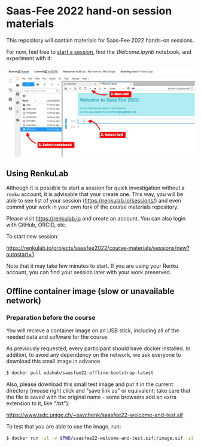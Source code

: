 # Saas-Fee 2022 hand-on session materials

This repository will contain materials for Saas-Fee 2022 hands-on sessions.

For now, feel free to [start a session](https://renkulab.io/projects/saasfee2022/course-materials/sessions/new?autostart=1), find the *Welcome.ipynb* notebook, and experiment with it:

<img src="renku-saas-nb-tutorial.png"/>

## Using RenkuLab

Although it is possible to start a session for quick investigation without a `renku` account, it is advisable that your create one.
This way, you will be able to see list of your session (https://renkulab.io/sessions/) and even commit your work in your own fork of the course materials repository.

Please visit  https://renkulab.io and create an account. You can also login with GitHub, ORCID, etc.

To start new session:

https://renkulab.io/projects/saasfee2022/course-materials/sessions/new?autostart=1

Note that it may take few minutes to start.
If you are using your Renku account, you can find your session later with your work preserved.

## Offline container image (slow or unavailable network)

### Preparation before the course

You will recieve a container image on an USB stick, including all of the needed data and software for the course.

As previously requested, every participant should have docker installed.
In addition, to avoid any dependency on the network, we ask everyone to download this small image in advance

```bash
$ docker pull odahub/saasfee22-offline-bootstrap:latest
```

Also, please download this small test image and put it in the current directory (mouse right click and "save link as" or equivalent; take care that the file is saved with the original name - some browsers add an extra extension to it, like ".txt"):

https://www.isdc.unige.ch/~savchenk/saasfee22-welcome-and-test.sif

To test that you are able to use the image, run:

```bash
$ docker run -it -v $PWD/saasfee22-welcome-and-test.sif:/image.sif -it --rm --privileged odahub/saasfee22-offline-bootstrap:latest
```
